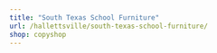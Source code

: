 ```yaml
---
title: "South Texas School Furniture"
url: /hallettsville/south-texas-school-furniture/
shop: copyshop
---
```

